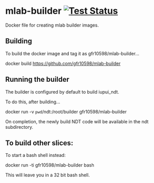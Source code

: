 # mlab-builder [![Test Status](https://travis-ci.org/gfr10598/mlab-builder.svg?branch=master)](https://travis-ci.org/gfr10598/mlab-builder.svg?branch=master)

Docker file for creating mlab builder images.

## Building
To build the docker image and tag it as gfr10598/mlab-builder...

  docker build https://github.com/gfr10598/mlab-builder

## Running the builder
The builder is configured by default to build iupui_ndt.

To do this, after building...

  docker run -v `pwd`/ndt:/root/builder gfr10598/mlab-builder

On completion, the newly build NDT code will be available in the ndt subdirectory.


## To build other slices:
To start a bash shell instead:

  docker run -ti gfr10598/mlab-builder bash

This will leave you in a 32 bit bash shell.

